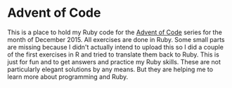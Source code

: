 # Advent of Code 

This is a place to hold my Ruby code for the [Advent of Code](http://adventofcode.com/) series for the month of December 2015. All exercises are done in Ruby. Some small parts are missing because I didn't actually intend to upload this so I did a couple of the first exercises in R and tried to translate them back to Ruby. This is just for fun and to get answers and practice my Ruby skills. These are not particularly elegant solutions by any means. But they are helping me to learn more about programming and Ruby.
